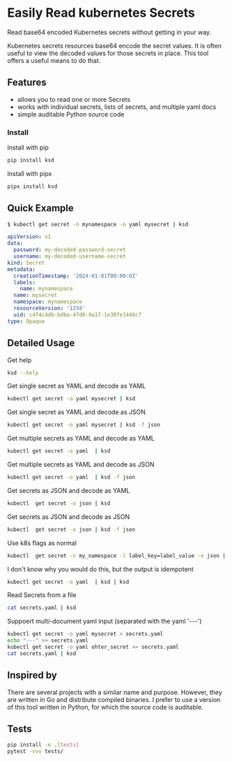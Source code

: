 # Easily Read kubernetes Secrets

Read base64 encoded Kubernetes secrets without getting in your way.

Kubernetes secrets resources base64 encode the secret values. It is often
useful to view the decoded values for those secrets in place. This tool
offers a useful means to do that. 

## Features

- allows you to read one or more Secrets
- works with individual secrets, lists of secrets, and multiple yaml docs
- simple auditable Python source code

### Install

Install with pip

```bash
pip install ksd
```

Install with pipx

```bash
pipx install ksd
```

## Quick Example

```bash
$ kubectl get secret -n mynamespace -o yaml mysecret | ksd
```
```yaml
apiVersion: v1
data:
  password: my-decoded-password-secret
  username: my-decoded-username-secret
kind: Secret
metadata:
  creationTimestamp: '2024-01-01T00:00:0Z'
  labels:
    name: mynamespace
  name: mysecret
  namespace: mynamespace
  resourceVersion: '1234'
  uid: c4f4c4db-bdba-47d0-9a17-1e307e1448c7
type: Opaque
```

## Detailed Usage

Get help

```bash
ksd --help
```

Get single secret as YAML and decode as YAML

```bash
kubectl get secret -o yaml mysecret | ksd 
```

Get single secret as YAML and decode as JSON

```bash
kubectl get secret -o yaml mysecret | ksd -f json
```

Get multiple secrets as YAML and decode as YAML

```bash
kubectl get secret -o yaml  | ksd
```

Get multiple secrets as YAML and decode as JSON

```bash
kubectl get secret -o yaml  | ksd -f json
```

Get secrets as JSON and decode as YAML

```bash
kubectl  get secret -o json | ksd
```

Get secrets as JSON and decode as JSON

```bash
kubectl  get secret -o json | ksd -f json
```


Use k8s flags as normal

```bash
kubectl  get secret -n my_namespace -l label_key=label_value -o json | ksd
```

I don't know why you would do this, but the output is idempotent

```bash
kubectl get secret -o yaml  | ksd | ksd
```

Read Secrets from a file 

```bash
cat secrets.yaml | ksd
```

Suppoert multi-document yaml input (separated with the yaml '---')

```bash
kubectl get secret -o yaml mysecret > secrets.yaml
echo "---" >> secrets.yaml
kubectl get secret -o yaml ohter_secret >> secrets.yaml
cat secrets.yaml | ksd
```


## Inspired by

There are several projects with a similar name and purpose. However, they
are written in Go and distribute compiled binaries. I prefer to use a version
of this tool written in Python, for which the source code is auditable. 


## Tests

```bash
pip install -e .[tests]
pytest -vvv tests/
```